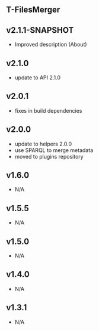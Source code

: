 T-FilesMerger
----------

v2.1.1-SNAPSHOT
---
* Improved description (About)

v2.1.0
---
* update to API 2.1.0

v2.0.1
---
* fixes in build dependencies

v2.0.0
---
* update to helpers 2.0.0
* use SPARQL to merge metadata
* moved to plugins repository

v1.6.0
---
* N/A

v1.5.5
---
* N/A

v1.5.0
---
* N/A

v1.4.0
---
* N/A

v1.3.1
---
* N/A